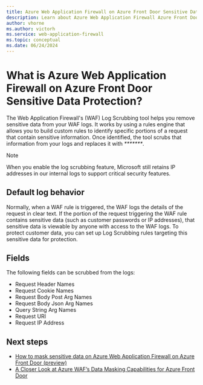 ```yaml
---
title: Azure Web Application Firewall on Azure Front Door Sensitive Data Protection
description: Learn about Azure Web Application Firewall Azure Front Door Sensitive Data Protection.
author: vhorne
ms.author: victorh
ms.service: web-application-firewall
ms.topic: conceptual
ms.date: 06/24/2024
---
```


# What is Azure Web Application Firewall on Azure Front Door Sensitive Data Protection?

The Web Application Firewall's (WAF) Log Scrubbing tool helps you remove sensitive data from your WAF logs. It works by using a rules engine that allows you to build custom rules to identify specific portions of a request that contain sensitive information. Once identified, the tool scrubs that information from your logs and replaces it with _*******_.

> [!NOTE]
> When you enable the log scrubbing feature, Microsoft still retains IP addresses in our internal logs to support critical security features.

## Default log behavior

Normally, when a WAF rule is triggered, the WAF logs the details of the request in clear text. If the portion of the request triggering the WAF rule contains sensitive data (such as customer passwords or IP addresses), that sensitive data is viewable by anyone with access to the WAF logs. To protect customer data, you can set up Log Scrubbing rules targeting this sensitive data for protection.

## Fields

The following fields can be scrubbed from the logs:

-   Request Header Names
-   Request Cookie Names
-   Request Body Post Arg Names
-   Request Body Json Arg Names
-   Query String Arg Names
-   Request URI
-   Request IP Address

## Next steps

- [How to mask sensitive data on Azure Web Application Firewall on Azure Front Door (preview)](waf-sensitive-data-protection-configure-frontdoor.md)
- [A Closer Look at Azure WAF’s Data Masking Capabilities for Azure Front Door](https://techcommunity.microsoft.com/t5/azure-network-security-blog/a-closer-look-at-azure-waf-s-data-masking-capabilities-for-azure/ba-p/4167558)
